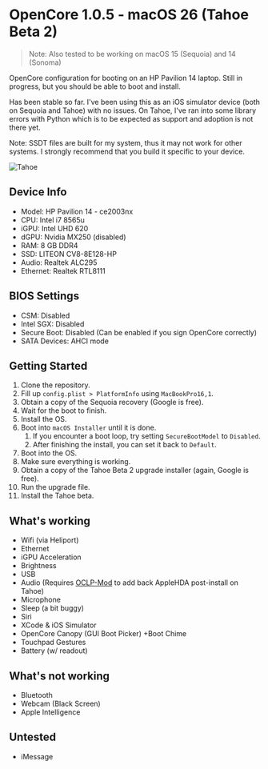 # OpenCore 1.0.5 - macOS 26 (Tahoe Beta 2)

> Note: Also tested to be working on macOS 15 (Sequoia) and 14 (Sonoma)

OpenCore configuration for booting on an HP Pavilion 14 laptop.
Still in progress, but you should be able to boot and install.

Has been stable so far. I've been using this as an iOS simulator device (both on Sequoia and Tahoe) with no issues. On Tahoe, I've ran into some library errors with Python which is to be expected as support and adoption is not there yet.

Note: SSDT files are built for my system, thus it may not work for other systems. I strongly recommend that you build it specific to your device.

![Tahoe](.github/screenshots/tahoe.png)

## Device Info

- Model: HP Pavilion 14 - ce2003nx
- CPU: Intel i7 8565u
- iGPU: Intel UHD 620
- dGPU: Nvidia MX250 (disabled)
- RAM: 8 GB DDR4
- SSD: LITEON CV8-8E128-HP
- Audio: Realtek ALC295
- Ethernet: Realtek RTL8111

## BIOS Settings

- CSM: Disabled
- Intel SGX: Disabled
- Secure Boot: Disabled (Can be enabled if you sign OpenCore correctly)
- SATA Devices: AHCI mode

## Getting Started

1. Clone the repository.
1. Fill up `config.plist > PlatformInfo` using `MacBookPro16,1`.
1. Obtain a copy of the Sequoia recovery (Google is free).
1. Wait for the boot to finish.
1. Install the OS.
1. Boot into `macOS Installer` until it is done.
   1. If you encounter a boot loop, try setting `SecureBootModel` to `Disabled`.
   1. After finishing the install, you can set it back to `Default`.
1. Boot into the OS.
1. Make sure everything is working.
1. Obtain a copy of the Tahoe Beta 2 upgrade installer (again, Google is free).
1. Run the upgrade file.
1. Install the Tahoe beta.

## What's working

- Wifi (via Heliport)
- Ethernet
- iGPU Acceleration
- Brightness
- USB
- Audio (Requires [OCLP-Mod](https://github.com/laobamac/OCLP-Mod) to add back AppleHDA post-install on Tahoe)
- Microphone
- Sleep (a bit buggy)
- Siri
- XCode & iOS Simulator
- OpenCore Canopy (GUI Boot Picker) +Boot Chime
- Touchpad Gestures
- Battery (w/ readout)

## What's not working

- Bluetooth
- Webcam (Black Screen)
- Apple Intelligence

## Untested

- iMessage
